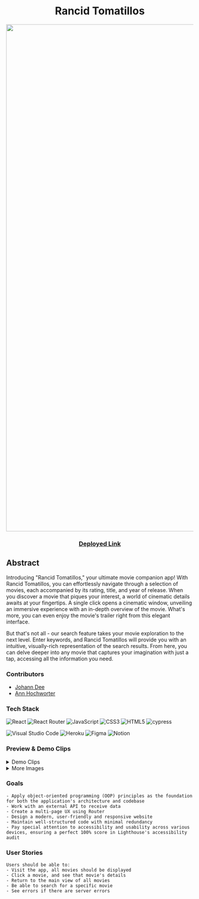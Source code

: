 <div align="center">

# Rancid Tomatillos

<img width="1361" alt="Screenshot 2023-10-21 at 09 25 23" src="https://github.com/joh-ann/rancid-tomatillos/assets/126308696/e5ebc4d4-68ec-4020-abe5-04042043aa71">

### [Deployed Link](https://rancid-tomatillos-joh-ann.vercel.app/)

</div>

## Abstract
Introducing "Rancid Tomatillos," your ultimate movie companion app! With Rancid Tomatillos, you can effortlessly navigate through a selection of movies, each accompanied by its rating, title, and year of release. When you discover a movie that piques your interest, a world of cinematic details awaits at your fingertips. A single click opens a cinematic window, unveiling an immersive experience with an in-depth overview of the movie. What's more, you can even enjoy the movie's trailer right from this elegant interface.

But that's not all - our search feature takes your movie exploration to the next level. Enter keywords, and Rancid Tomatillos will provide you with an intuitive, visually-rich representation of the search results. From here, you can delve deeper into any movie that captures your imagination with just a tap, accessing all the information you need.

### Contributors

- [Johann Dee](https://linkedin.com//in/johanndee)
- [Ann Hochworter](https://linkedin.com/in/AHochworter)


### Tech Stack

![React](https://img.shields.io/badge/react-%2320232a.svg?style=for-the-badge&logo=react&logoColor=%2361DAFB)
![React Router](https://img.shields.io/badge/React_Router-CA4245?style=for-the-badge&logo=react-router&logoColor=white)
![JavaScript](https://img.shields.io/badge/javascript-%23323330.svg?style=for-the-badge&logo=javascript&logoColor=%23F7DF1E)
![CSS3](https://img.shields.io/badge/css3-%231572B6.svg?style=for-the-badge&logo=css3&logoColor=white)
![HTML5](https://img.shields.io/badge/html5-%23E34F26.svg?style=for-the-badge&logo=html5&logoColor=white) 
![cypress](https://img.shields.io/badge/-cypress-%23E5E5E5?style=for-the-badge&logo=cypress&logoColor=058a5e)
</br>

![Visual Studio Code](https://img.shields.io/badge/Visual%20Studio%20Code-0078d7.svg?style=for-the-badge&logo=visual-studio-code&logoColor=white)
![Heroku](https://img.shields.io/badge/heroku-%23430098.svg?style=for-the-badge&logo=heroku&logoColor=white)
![Figma](https://img.shields.io/badge/figma-%23F24E1E.svg?style=for-the-badge&logo=figma&logoColor=white)
![Notion](https://img.shields.io/badge/Notion-%23000000.svg?style=for-the-badge&logo=notion&logoColor=white)


### Preview & Demo Clips
<details>
<summary>
Demo Clips
</summary>
<div align="center">  
 
![home-page](https://github.com/joh-ann/rancid-tomatillos/assets/125393235/4817c2b8-7dc4-45cb-ad15-da9633245610)
Home Page

![modal-preview-03](https://github.com/joh-ann/rancid-tomatillos/assets/125393235/d6dbaffb-cd59-4a6b-848c-a7493c348cd1)
Modal

![responsiveness](https://github.com/joh-ann/rancid-tomatillos/assets/125393235/936beae9-3237-411a-967c-80e3afea82de)
Responsiveness

</div>
</details>

<details>
<summary>
More Images
</summary> 

<div align="center">

<img width="202" alt="Screenshot 2023-10-21 at 10 01 32" src="https://github.com/joh-ann/rancid-tomatillos/assets/126308696/a82e25ca-1888-42ad-b203-ba06bebfdb09">

</br>

<img width="436" alt="Screenshot 2023-10-21 at 10 00 43" src="https://github.com/joh-ann/rancid-tomatillos/assets/126308696/dc6bc5c7-88b3-4c3b-974f-8e0fec5ee4d0">

<img width="461" alt="Screenshot 2023-10-21 at 10 01 32" src="https://github.com/joh-ann/rancid-tomatillos/assets/126308696/29946885-bcd5-4a96-bfad-92c0e9406031">

<img width="901" alt="Screenshot 2023-10-21 at 09 59 16" src="https://github.com/joh-ann/rancid-tomatillos/assets/126308696/f01407be-1f48-4db7-9e2a-b7b11a1e3723">

</details>

</div>

### Goals
```
- Apply object-oriented programming (OOP) principles as the foundation for both the application's architecture and codebase
- Work with an external API to receive data
- Create a multi-page UX using Router
- Design a modern, user-friendly and responsive website
- Maintain well-structured code with minimal redundancy
- Pay special attention to accessibility and usability across various devices, ensuring a perfect 100% score in Lighthouse's accessibility audit
```

### User Stories
```
Users should be able to:
- Visit the app, all movies should be displayed
- Click a movie, and see that movie's details
- Return to the main view of all movies
- Be able to search for a specific movie
- See errors if there are server errors
```




